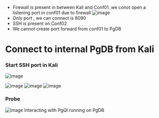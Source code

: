 - Firewall is present in between Kali and Conf01. we conot open a listening port in conf01 due to firewall
![image](https://github.com/user-attachments/assets/5ca697e4-b2a6-4f02-94f6-d4abca3af2d0)
- Only port , we can connect is 8090
- SSH is present on Conf02
- We cannot create port forward from conf01 to PgDB
#  Connect to internal PgDB from Kali
### Start SSH port in Kali
![image](https://github.com/user-attachments/assets/7aa244b0-8f82-4cf1-8569-83c70ea4a57f)

![image](https://github.com/user-attachments/assets/4a1aae94-bb04-452a-bbbf-6127b8a6e8dd)
![image](https://github.com/user-attachments/assets/db1dac71-1902-4921-8dab-27a260a600a8)
![image](https://github.com/user-attachments/assets/2c7b8d2d-3897-4e48-bda2-bd7e8d567551)

### Probe
![image](https://github.com/user-attachments/assets/0aaa380a-814e-4eab-b52c-3691dabe3e8e)
Interacting with PgQl running on PgDB

